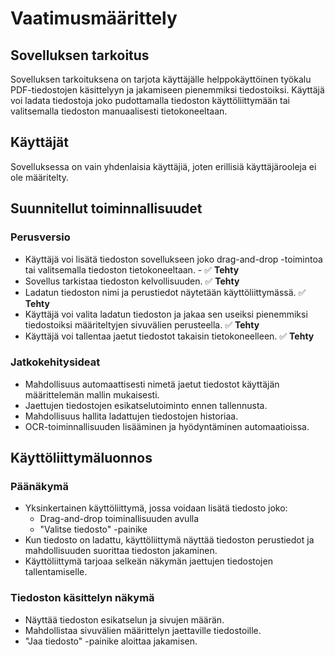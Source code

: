 # Vaatimusmäärittely

## Sovelluksen tarkoitus

Sovelluksen tarkoituksena on tarjota käyttäjälle helppokäyttöinen työkalu PDF-tiedostojen käsittelyyn ja jakamiseen pienemmiksi tiedostoiksi. Käyttäjä voi ladata tiedostoja joko pudottamalla tiedoston käyttöliittymään tai valitsemalla tiedoston manuaalisesti tietokoneeltaan.

## Käyttäjät

Sovelluksessa on vain yhdenlaisia käyttäjiä, joten erillisiä käyttäjärooleja ei ole määritelty.

## Suunnitellut toiminnallisuudet

### Perusversio

- Käyttäjä voi lisätä tiedoston sovellukseen joko drag-and-drop -toimintoa tai valitsemalla tiedoston tietokoneeltaan. - ✅ **Tehty**
- Sovellus tarkistaa tiedoston kelvollisuuden. ✅ **Tehty**
- Ladatun tiedoston nimi ja perustiedot näytetään käyttöliittymässä. ✅ **Tehty**
- Käyttäjä voi valita ladatun tiedoston ja jakaa sen useiksi pienemmiksi tiedostoiksi määriteltyjen sivuvälien perusteella. ✅ **Tehty**
- Käyttäjä voi tallentaa jaetut tiedostot takaisin tietokoneelleen. ✅ **Tehty**

### Jatkokehitysideat

- Mahdollisuus automaattisesti nimetä jaetut tiedostot käyttäjän määrittelemän mallin mukaisesti.
- Jaettujen tiedostojen esikatselutoiminto ennen tallennusta.
- Mahdollisuus hallita ladattujen tiedostojen historiaa.
- OCR-toiminnallisuuden lisääminen ja hyödyntäminen automaatioissa.

## Käyttöliittymäluonnos

### Päänäkymä

- Yksinkertainen käyttöliittymä, jossa voidaan lisätä tiedosto joko:
    - Drag-and-drop toiminallisuuden avulla
  - "Valitse tiedosto" -painike
- Kun tiedosto on ladattu, käyttöliittymä näyttää tiedoston perustiedot ja mahdollisuuden suorittaa tiedoston jakaminen.
- Käyttöliittymä tarjoaa selkeän näkymän jaettujen tiedostojen tallentamiselle.

### Tiedoston käsittelyn näkymä

- Näyttää tiedoston esikatselun ja sivujen määrän.
- Mahdollistaa sivuvälien määrittelyn jaettaville tiedostoille.
- "Jaa tiedosto" -painike aloittaa jakamisen.
